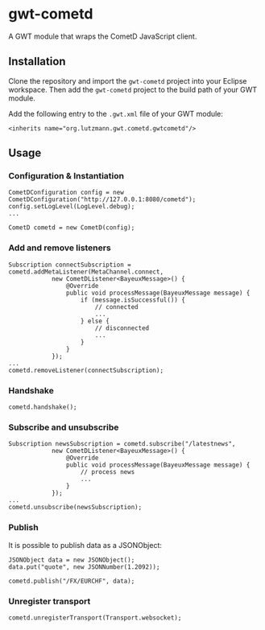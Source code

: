 gwt-cometd
==========

A GWT module that wraps the CometD JavaScript client.


Installation
------------

Clone the repository and import the `gwt-cometd` project into your Eclipse workspace. Then add the `gwt-cometd`
project to the build path of your GWT module.

Add the following entry to the `.gwt.xml` file of your GWT module:

	<inherits name="org.lutzmann.gwt.cometd.gwtcometd"/>


Usage
-----

### Configuration & Instantiation

	CometDConfiguration config = new CometDConfiguration("http://127.0.0.1:8080/cometd");
	config.setLogLevel(LogLevel.debug);
	...

	CometD cometd = new CometD(config);


### Add and remove listeners

	Subscription connectSubscription = cometd.addMetaListener(MetaChannel.connect,
				new CometDListener<BayeuxMessage>() {
					@Override
					public void processMessage(BayeuxMessage message) {
						if (message.isSuccessful()) {
							// connected
							...
						} else {
							// disconnected
							...
						}
					}
				});
	...
	cometd.removeListener(connectSubscription);


### Handshake

	cometd.handshake();


### Subscribe and unsubscribe

	Subscription newsSubscription = cometd.subscribe("/latestnews",
				new CometDListener<BayeuxMessage>() {
					@Override
					public void processMessage(BayeuxMessage message) {
						// process news
						...
					}
				});
	...
	cometd.unsubscribe(newsSubscription);


### Publish

It is possible to publish data as a JSONObject:

	JSONObject data = new JSONObject();
	data.put("quote", new JSONNumber(1.2092));
	
	cometd.publish("/FX/EURCHF", data);


### Unregister transport

	cometd.unregisterTransport(Transport.websocket);
